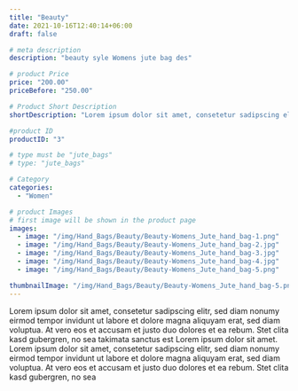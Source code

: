 ```yaml
---
title: "Beauty"
date: 2021-10-16T12:40:14+06:00
draft: false

# meta description
description: "beauty syle Womens jute bag des"

# product Price
price: "200.00"
priceBefore: "250.00"

# Product Short Description
shortDescription: "Lorem ipsum dolor sit amet, consetetur sadipscing elitr, sed diam nonumy eirmod tempor invidunt ut"

#product ID
productID: "3"

# type must be "jute_bags"
# type: "jute_bags"

# Category
categories:
  - "Women"

# product Images
# first image will be shown in the product page
images:
  - image: "/img/Hand_Bags/Beauty/Beauty-Womens_Jute_hand_bag-1.png"
  - image: "/img/Hand_Bags/Beauty/Beauty-Womens_Jute_hand_bag-2.jpg"
  - image: "/img/Hand_Bags/Beauty/Beauty-Womens_Jute_hand_bag-3.jpg"
  - image: "/img/Hand_Bags/Beauty/Beauty-Womens_Jute_hand_bag-4.jpg"
  - image: "/img/Hand_Bags/Beauty/Beauty-Womens_Jute_hand_bag-5.png"

thumbnailImage: "/img/Hand_Bags/Beauty/Beauty-Womens_Jute_hand_bag-5.png"
---
```


Lorem ipsum dolor sit amet, consetetur sadipscing elitr, sed diam nonumy eirmod tempor invidunt ut labore et dolore magna aliquyam erat, sed diam voluptua. At vero eos et accusam et justo duo dolores et ea rebum. Stet clita kasd gubergren, no sea takimata sanctus est Lorem ipsum dolor sit amet. Lorem ipsum dolor sit amet, consetetur sadipscing elitr, sed diam nonumy eirmod tempor invidunt ut labore et dolore magna aliquyam erat, sed diam voluptua. At vero eos et accusam et justo duo dolores et ea rebum. Stet clita kasd gubergren, no sea
